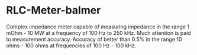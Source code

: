 # RLC-Meter-balmer
Complex impedance meter capable of measuring impedance in the range 1 mOhm - 10 MW at a frequency of 100 Hz to 250 kHz. Much attention is paid to measurement accuracy. Accuracy of better than 0.5% in the range 10 ohms - 100 ohms at frequencies of 100 Hz - 100 kHz.
